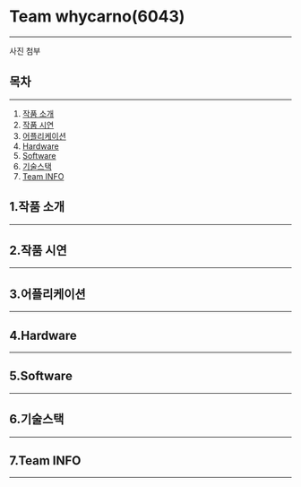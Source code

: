 # Team whycarno(6043)
- - -
사진 첨부
## 목차
- - -
1. [작품 소개](#작품-소개)   
2. [작품 시연](#작품-시연)   
3. [어플리케이션](#어플리케이션)   
4. [Hardware](#Hardware)   
5. [Software](#Software) 
6. [기술스택](#기술-스택)
7. [Team INFO](#team-info)

## 1.작품 소개
- - -

## 2.작품 시연
- - -

## 3.어플리케이션
- - -

## 4.Hardware
- - -

## 5.Software
- - -

## 6.기술스택
- - -

## 7.Team INFO
- - -

